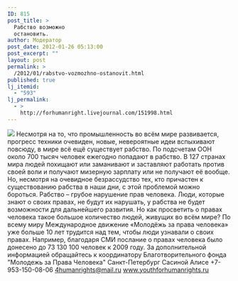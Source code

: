 ```yaml
---
ID: 815
post_title: >
  Рабство возможно
  остановить.
author: Модератор
post_date: 2012-01-26 05:13:00
post_excerpt: ""
layout: post
permalink: >
  /2012/01/rabstvo-vozmozhno-ostanovit.html
published: true
lj_itemid:
  - "593"
lj_permalink:
  - >
    http://forhumanright.livejournal.com/151998.html
---
```

<img src="http://cs5338.vk.com/u132145096/132409092/x_5b26039f.jpg" /> Несмотря на то, что промышленность во всём мире развивается, прогресс техники очевиден, новые, невероятные идеи вспыхивают повсюду, в мире всё ещё существует рабство.
По подсчетам ООН около 700 тысяч человек ежегодно попадают в рабство. В 127 странах мира людей похищают или заманивают и заставляют работать против своей воли и получают мизерную зарплату или не получают её вообще. Но, несмотря на очевидное безрассудство тех, кто причастен к существованию рабства в наши дни, с этой проблемой можно бороться. Рабство – грубое нарушение прав человека.
Люди, которые знают о своих правах, не будут их нарушать, у рабства не будет возможности для дальнейшего развития. Но как просветить о правах человека такое большое количество людей, живущих во всём мире? По всему миру Международное движение «Молодёжь за права человека» уже больше 10 лет трудится над тем, чтобы люди узнавали о своих правах. Например, благодаря СМИ послание о правах человека было донесено до 73 130 100 человек к 2009 году. 
За дополнительной информацией обращайтесь к координатору
Благотворительного фонда
"Молодежь за Права Человека" Санкт-Петербург 
Сасиной Алисе 
+7-953-150-08-06 
4humanrights@mail.ru
www.youthforhumanrights.ru